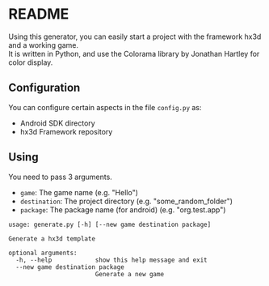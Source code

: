 # README #

Using this generator, you can easily start a project with the framework hx3d and a working game.  
It is written in Python, and use the Colorama library by Jonathan Hartley for color display.

## Configuration ##

You can configure certain aspects in the file `config.py` as:
- Android SDK directory
- hx3d Framework repository

## Using ##

You need to pass 3 arguments.
- `game`: The game name (e.g. "Hello")
- `destination`: The project directory (e.g. "some_random_folder")
- `package`: The package name (for android) (e.g. "org.test.app")

```
usage: generate.py [-h] [--new game destination package]

Generate a hx3d template

optional arguments:
  -h, --help            show this help message and exit
  --new game destination package
                        Generate a new game
```
